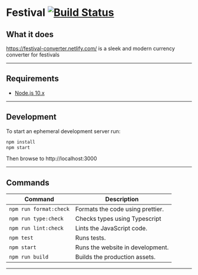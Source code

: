 # Festival [![Build Status](https://travis-ci.com/7h1b0/festival.svg?branch=master)](https://travis-ci.com/7h1b0/festival)

## What it does

https://festival-converter.netlify.com/ is a sleek and modern currency converter for festivals

---

## Requirements

- [Node.js 10.x](https://nodejs.org/)

---

## Development

To start an ephemeral development server run:

```sh
npm install
npm start
```

Then browse to http://localhost:3000

---

## Commands

| Command                | Description                      |
| ---------------------- | -------------------------------- |
| `npm run format:check` | Formats the code using prettier. |
| `npm run type:check`   | Checks types using Typescript    |
| `npm run lint:check`   | Lints the JavaScript code.       |
| `npm test`             | Runs tests.                      |
| `npm start`            | Runs the website in development. |
| `npm run build`        | Builds the production assets.    |

---
